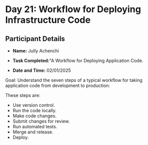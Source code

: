 # Day 21: Workflow for Deploying Infrastructure Code
## Participant Details

- **Name:** Jully Achenchi 
- **Task Completed:**"A Workflow for Deploying Application Code.

- **Date and Time:** 02/01/2025 


Goal: Understand the seven steps of a typical workflow for taking application code from development to production:

These steps are:
- Use version control.
- Run the code locally.
- Make code changes.
- Submit changes for review.
- Run automated tests.
- Merge and release.
- Deploy.
